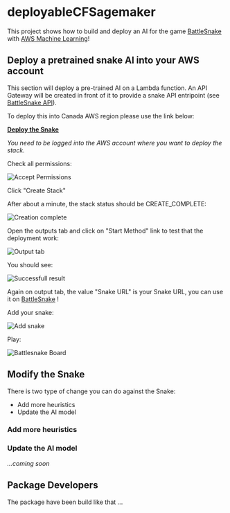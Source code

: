 # deployableCFSagemaker

This project shows how to build and deploy an AI for the game [BattleSnake](https://play.battlesnake.com/) with [AWS Machine Learning](https://aws.amazon.com/machine-learning/)!

## Deploy a pretrained snake AI into your AWS account

This section will deploy a pre-trained AI on a Lambda function. An API Gateway will be created in front of it to provide a snake API entripoint (see [BattleSnake API](https://docs.battlesnake.com/snake-api)).

To deploy this into Canada AWS region please use the link below:

__<a href="https://ca-central-1.console.aws.amazon.com/cloudformation/home?region=ca-central-1#/stacks/create/review?templateURL=https://yvr-immersion-days.s3.ca-central-1.amazonaws.com/cloudformation/demo-sagemaker.yaml&stackName=DemoSagemaker" target="_blank">Deploy the Snake</a>__

_You need to be logged into the AWS account where you want to deploy the stack._

Check all permissions:

![Accept Permissions](https://github.com/xavierraffin/deployableCFSagemaker/raw/master/Documentation/images/create-stack.png "Permission checkboxes")

Click "Create Stack"

After about a minute, the stack status should be CREATE_COMPLETE:

![Creation complete](https://github.com/xavierraffin/deployableCFSagemaker/raw/master/Documentation/images/create-complete.png "Creation complete")

Open the outputs tab and click on "Start Method" link to test that the deployment work:

![Output tab](https://github.com/xavierraffin/deployableCFSagemaker/raw/master/Documentation/images/outputs.png "Output tab")

You should see:

![Successfull result](https://github.com/xavierraffin/deployableCFSagemaker/raw/master/Documentation/images/working.png "Result")

Again on output tab, the value "Snake URL" is your Snake URL, you can use it on [BattleSnake](https://play.battlesnake.com/) !

Add your snake:

![Add snake](https://github.com/xavierraffin/deployableCFSagemaker/raw/master/Documentation/images/addsnake.png "Add snake")

Play:

![Battlesnake Board](https://github.com/xavierraffin/deployableCFSagemaker/raw/master/Documentation/images/game.png "Battlesnake Board")

## Modify the Snake

There is two type of change you can do against the Snake:

- Add more heuristics
- Update the AI model

### Add more heuristics

### Update the AI model

_...coming soon_

## Package Developers

The package have been build like that ...

